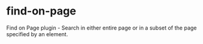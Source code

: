 find-on-page
============

Find on Page plugin - Search in either entire page or in a subset of the page specified by an element.
